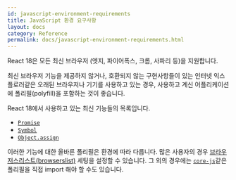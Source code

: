 ```yaml
---
id: javascript-environment-requirements
title: JavaScript 환경 요구사항
layout: docs
category: Reference
permalink: docs/javascript-environment-requirements.html
---
```


React 18은 모든 최신 브라우저 (엣지, 파이어폭스, 크롬, 사파리 등)을 지원합니다.

최신 브라우저 기능을 제공하지 않거나, 호환되지 않는 구현사항들이 있는 인터넷 익스플로러같은 오래된 브라우저나 기기를 사용하고 있는 경우, 사용하고 계신 어플리케이션에 폴리필(polyfill)을 포함하는 것이 좋습니다.

React 18에서 사용하고 있는 최신 기능들의 목록입니다.
- [`Promise`](https://developer.mozilla.org/en-US/docs/Web/JavaScript/Reference/Global_Objects/Promise)
- [`Symbol`](https://developer.mozilla.org/en-US/docs/Web/JavaScript/Reference/Global_Objects/Symbol)
- [`Object.assign`](https://developer.mozilla.org/en-US/docs/Web/JavaScript/Reference/Global_Objects/Object/assign)

이러한 기능에 대한 올바른 폴리필은 환경에 따라 다릅니다. 많은 사용자의 경우 [브라우저스리스트(browserslist)](https://github.com/browserslist/browserslist) 세팅을 설정할 수 있습니다. 그 외의 경우에는 [`core-js`](https://github.com/zloirock/core-js)같은 폴리필을 직접 import 해야 할 수도 있습니다.
  